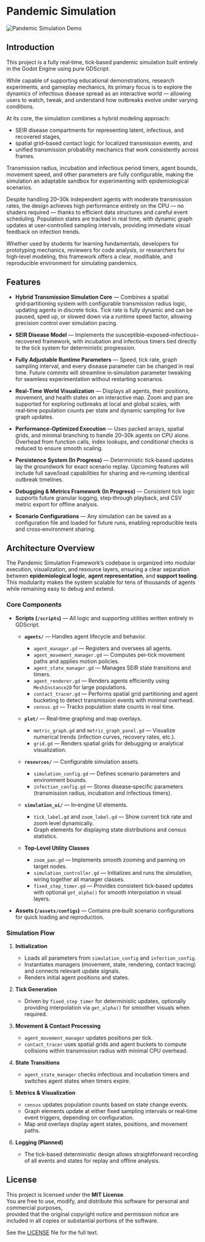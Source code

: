 # Pandemic Simulation

![Pandemic Simulation Demo](assets/demo/pandemic_sim_demo.gif)

## Introduction

This project is a fully real‑time, tick‑based pandemic simulation built entirely in the Godot Engine using pure GDScript.

While capable of supporting educational demonstrations, research experiments, and gameplay mechanics, its primary focus is to explore the dynamics of infectious disease spread as an interactive world — allowing users to watch, tweak, and understand how outbreaks evolve under varying conditions.

At its core, the simulation combines a hybrid modeling approach:

- SEIR disease compartments for representing latent, infectious, and recovered stages,
- spatial grid–based contact logic for localized transmission events, and
- unified transmission probability mechanics that work consistently across frames.

Transmission radius, incubation and infectious period timers, agent bounds, movement speed, and other parameters are fully configurable, making the simulation an adaptable sandbox for experimenting with epidemiological scenarios.

Despite handling 20–30k independent agents with moderate transmission rates, the design achieves high performance entirely on the CPU — no shaders required — thanks to efficient data structures and careful event scheduling. Population states are tracked in real time, with dynamic graph updates at user‑controlled sampling intervals, providing immediate visual feedback on infection trends.

Whether used by students for learning fundamentals, developers for prototyping mechanics, reviewers for code analysis, or researchers for high‑level modeling, this framework offers a clear, modifiable, and reproducible environment for simulating pandemics.

## Features

- **Hybrid Transmission Simulation Core** — Combines a spatial grid‑partitioning system with configurable transmission radius logic, updating agents in discrete ticks. Tick rate is fully dynamic and can be paused, sped up, or slowed down via a runtime speed factor, allowing precision control over simulation pacing.

- **SEIR Disease Model** — Implements the susceptible–exposed–infectious–recovered framework, with incubation and infectious timers tied directly to the tick system for deterministic progression.

- **Fully Adjustable Runtime Parameters** — Speed, tick rate, graph sampling interval, and every disease parameter can be changed in real time. Future commits will streamline in‑simulation parameter tweaking for seamless experimentation without restarting scenarios.

- **Real‑Time World Visualization** — Displays all agents, their positions, movement, and health states on an interactive map. Zoom and pan are supported for exploring outbreaks at local and global scales, with real‑time population counts per state and dynamic sampling for live graph updates.

- **Performance‑Optimized Execution** — Uses packed arrays, spatial grids, and minimal branching to handle 20–30k agents on CPU alone. Overhead from function calls, index lookups, and conditional checks is reduced to ensure smooth scaling.

- **Persistence System (In Progress)** — Deterministic tick‑based updates lay the groundwork for exact scenario replay. Upcoming features will include full save/load capabilities for sharing and re‑running identical outbreak timelines.

- **Debugging & Metrics Framework (In Progress)** — Consistent tick logic supports future granular logging, step‑through playback, and CSV metric export for offline analysis.

- **Scenario Configurations** — Any simulation can be saved as a configuration file and loaded for future runs, enabling reproducible tests and cross‑environment sharing.

## Architecture Overview

The Pandemic Simulation Framework’s codebase is organized into modular execution, visualization, and resource layers, ensuring a clear separation between **epidemiological logic**, **agent representation**, and **support tooling**. This modularity makes the system scalable for tens of thousands of agents while remaining easy to debug and extend.

### Core Components

- **Scripts (`/scripts`)** — All logic and supporting utilities written entirely in GDScript.  
  - **`agents/`** — Handles agent lifecycle and behavior.  
    - `agent_manager.gd` — Registers and oversees all agents.  
    - `agent_movement_manager.gd` — Computes per‑tick movement paths and applies motion policies.  
    - `agent_state_manager.gd` — Manages SEIR state transitions and timers.  
    - `agent_renderer.gd` — Renders agents efficiently using `MeshInstance2D` for large populations.  
    - `contact_tracer.gd` — Performs spatial grid partitioning and agent bucketing to detect transmission events with minimal overhead.  
    - `census.gd` — Tracks population state counts in real time.  

  - **`plot/`** — Real‑time graphing and map overlays.  
    - `metric_graph.gd` and `metric_graph_panel.gd` — Visualize numerical trends (infection curves, recovery rates, etc.).  
    - `grid.gd` — Renders spatial grids for debugging or analytical visualization.

  - **`resources/`** — Configurable simulation assets.  
    - `simulation_config.gd` — Defines scenario parameters and environment bounds.  
    - `infection_config.gd` — Stores disease‑specific parameters (transmission radius, incubation and infectious timers).  

  - **`simulation_ui/`** — In‑engine UI elements.  
    - `tick_label.gd` and `zoom_label.gd` — Show current tick rate and zoom level dynamically.  
    - Graph elements for displaying state distributions and census statistics.  

  - **Top‑Level Utility Classes**  
    - `zoom_pan.gd` — Implements smooth zooming and panning on target nodes.  
    - `simulation_controller.gd` — Initializes and runs the simulation, wiring together all manager classes.  
    - `fixed_step_timer.gd` — Provides consistent tick‑based updates with optional `get_alpha()` for smooth interpolation in visual layers.  

- **Assets (`/assets/configs`)** — Contains pre‑built scenario configurations for quick loading and reproduction.

### Simulation Flow

1. **Initialization**  
   - Loads all parameters from `simulation_config` and `infection_config`.  
   - Instantiates managers (movement, state, rendering, contact tracing) and connects relevant update signals.  
   - Renders initial agent positions and states.

2. **Tick Generation**  
   - Driven by `fixed_step_timer` for deterministic updates, optionally providing interpolation via `get_alpha()` for smoother visuals when required.

3. **Movement & Contact Processing**  
   - `agent_movement_manager` updates positions per tick.  
   - `contact_tracer` uses spatial grids and agent buckets to compute collisions within transmission radius with minimal CPU overhead.

4. **State Transitions**  
   - `agent_state_manager` checks infectious and incubation timers and switches agent states when timers expire.

5. **Metrics & Visualization**  
   - `census` updates population counts based on state change events.  
   - Graph elements update at either fixed sampling intervals or real‑time event triggers, depending on configuration.  
   - Map and overlays display agent states, positions, and movement paths.

6. **Logging (Planned)**  
   - The tick‑based deterministic design allows straightforward recording of all events and states for replay and offline analysis.

## License

This project is licensed under the **MIT License**.  
You are free to use, modify, and distribute this software for personal and commercial purposes,  
provided that the original copyright notice and permission notice are included in all copies or substantial portions of the software.

See the [LICENSE](LICENSE) file for the full text.
